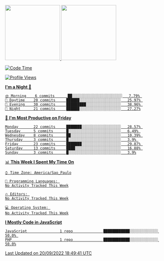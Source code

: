 <div>
<a href="https://github.com/gustavoalvees">
<img height="180em" src="https://github-readme-stats.vercel.app/api/top-langs/?username=gustavoalvees&layout=compact&langs_count=7&theme=dracula"/>
<img height="180em" src="https://github-readme-stats.vercel.app/api?username=gustavoalvees&show_icons=true&theme=dracula&include_all_commits=true&count_private=true"/>
</div>

  
<!--START_SECTION:waka-->
![Code Time](http://img.shields.io/badge/Code%20Time-1%20hr%2041%20mins-blue)

![Profile Views](http://img.shields.io/badge/Profile%20Views-1-blue)

**I'm a Night 🦉** 

```text
🌞 Morning    6 commits      ██░░░░░░░░░░░░░░░░░░░░░░░   7.79% 
🌆 Daytime    20 commits     ██████░░░░░░░░░░░░░░░░░░░   25.97% 
🌃 Evening    30 commits     █████████░░░░░░░░░░░░░░░░   38.96% 
🌙 Night      21 commits     ██████░░░░░░░░░░░░░░░░░░░   27.27%

```
📅 **I'm Most Productive on Friday** 

```text
Monday       22 commits     ███████░░░░░░░░░░░░░░░░░░   28.57% 
Tuesday      5 commits      █░░░░░░░░░░░░░░░░░░░░░░░░   6.49% 
Wednesday    8 commits      ██░░░░░░░░░░░░░░░░░░░░░░░   10.39% 
Thursday     3 commits      █░░░░░░░░░░░░░░░░░░░░░░░░   3.9% 
Friday       23 commits     ███████░░░░░░░░░░░░░░░░░░   29.87% 
Saturday     13 commits     ████░░░░░░░░░░░░░░░░░░░░░   16.88% 
Sunday       3 commits      █░░░░░░░░░░░░░░░░░░░░░░░░   3.9%

```


📊 **This Week I Spent My Time On** 

```text
⌚︎ Time Zone: America/Sao_Paulo

💬 Programming Languages: 
No Activity Tracked This Week

🔥 Editors: 
No Activity Tracked This Week

💻 Operating System: 
No Activity Tracked This Week

```

**I Mostly Code in JavaScript** 

```text
JavaScript               1 repo              ████████████░░░░░░░░░░░░░   50.0% 
PHP                      1 repo              ████████████░░░░░░░░░░░░░   50.0%

```



 Last Updated on 20/09/2022 18:49:41 UTC
<!--END_SECTION:waka-->
